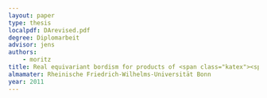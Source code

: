 ```yaml
---
layout: paper
type: thesis
localpdf: DArevised.pdf
degree: Diplomarbeit
advisor: jens
authors:
    - moritz
title: Real equivariant bordism for products of <span class="katex"><span class="katex-mathml"><math><semantics><mrow><mrow><mi mathvariant="double-struck">Z</mi></mrow><mi mathvariant="normal">/</mi><mn>2</mn></mrow><annotation encoding="application/x-tex">\mathbb{Z}/2</annotation></semantics></math></span><span class="katex-html" aria-hidden="true"><span class="strut" style="height:0.75em;"></span><span class="strut bottom" style="height:1em;vertical-align:-0.25em;"></span><span class="base"><span class="mord"><span class="mord mathbb">Z</span></span><span class="mord mathrm">/</span><span class="mord mathrm">2</span></span></span></span>
almamater: Rheinische Friedrich-Wilhelms-Universität Bonn
year: 2011
---
```

